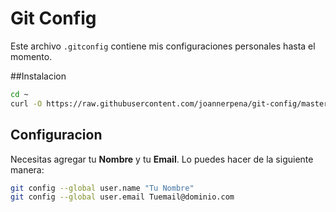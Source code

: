 # Git Config
Este archivo `.gitconfig` contiene mis configuraciones personales hasta el momento.

##Instalacion
```bash
cd ~
curl -O https://raw.githubusercontent.com/joannerpena/git-config/master/.gitconfig
```

## Configuracion
Necesitas agregar tu **Nombre** y tu **Email**. Lo puedes hacer de la siguiente manera:
```bash
git config --global user.name "Tu Nombre"
git config --global user.email Tuemail@dominio.com
```
